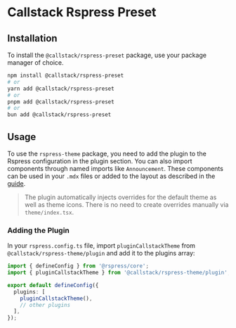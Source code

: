 # Callstack Rspress Preset

## Installation

To install the `@callstack/rspress-preset` package, use your package manager of choice.

```bash
npm install @callstack/rspress-preset
# or
yarn add @callstack/rspress-preset
# or
pnpm add @callstack/rspress-preset
# or
bun add @callstack/rspress-preset
```

## Usage

To use the `rspress-theme` package, you need to add the plugin to the Rspress configuration in the plugin section. You can also import components through named imports like `Announcement`. These components can be used in your `.mdx` files or added to the layout as described in the [guide](https://rspress.dev/guide/advanced/custom-theme#extensions-based-on-the-default-theme).

> The plugin automatically injects overrides for the default theme as well as theme icons. There is no need to create overrides manually via `theme/index.tsx`.

### Adding the Plugin

In your `rspress.config.ts` file, import `pluginCallstackTheme` from `@callstack/rspress-theme/plugin` and add it to the plugins array:

```ts
import { defineConfig } from '@rspress/core';
import { pluginCallstackTheme } from '@callstack/rspress-theme/plugin';

export default defineConfig({
  plugins: [
    pluginCallstackTheme(),
    // other plugins
  ],
});
```
